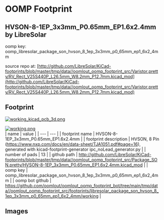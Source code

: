 # OOMP Footprint  
## HVSON-8-1EP_3x3mm_P0.65mm_EP1.6x2.4mm  by LibreSolar  
  
oomp key: oomp_libresolar_package_son_hvson_8_1ep_3x3mm_p0_65mm_ep1_6x2_4mm  
  
source repo at: [http://github.com/LibreSolar/KiCad-footprints/blob/master/tmp/data//oomlout_oomp_footprint_src/Varistor.pretty/RV_Rect_V25S440P_L26.5mm_W8.2mm_P12.7mm.kicad_mod](http://github.com/LibreSolar/KiCad-footprints/blob/master/tmp/data//oomlout_oomp_footprint_src/Varistor.pretty/RV_Rect_V25S440P_L26.5mm_W8.2mm_P12.7mm.kicad_mod)  
## Footprint  
  
[![working_kicad_pcb_3d.png](working_kicad_pcb_3d_600.png)](working_kicad_pcb_3d.png)  
  
[![working.png](working_600.png)](working.png)  
| name | value | 
| --- | --- | 
| footprint name | HVSON-8-1EP_3x3mm_P0.65mm_EP1.6x2.4mm | 
| footprint description | HVSON, 8 Pin (https://www.nxp.com/docs/en/data-sheet/TJA1051.pdf#page=16), generated with kicad-footprint-generator ipc_noLead_generator.py | 
| number of pads | 13 | 
| github path | http://github.com/LibreSolar/KiCad-footprints/blob/master/tmp/data//oomlout_oomp_footprint_src/Package_SON.pretty/HVSON-8-1EP_3x3mm_P0.65mm_EP1.6x2.4mm.kicad_mod | 
| oomp key | oomp_libresolar_package_son_hvson_8_1ep_3x3mm_p0_65mm_ep1_6x2_4mm | 
| oomp bot github | https://github.com/oomlout/oomlout_oomp_footprint_bot/tree/main/tmp/data//oomlout_oomp_footprint_src/footprints/libresolar_package_son_hvson_8_1ep_3x3mm_p0_65mm_ep1_6x2_4mm/working | 
## Images  

